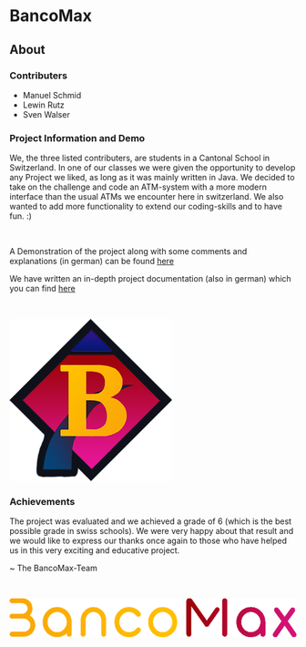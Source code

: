 # BancoMax
## About
### Contributers

  * Manuel Schmid
  * Lewin Rutz
  * Sven Walser
  
### Project Information and Demo

We, the three listed contributers, are students in a Cantonal School in Switzerland. 
In one of our classes we were given the opportunity to develop any Project we liked, as long as it was mainly written in Java.
We decided to take on the challenge and code an ATM-system with a more modern interface than the usual ATMs we encounter here in switzerland. 
We also wanted to add more functionality to extend our coding-skills and to have fun. :)

<br/>

A Demonstration of the project along with some comments and explanations (in german) can be found <a href="http://www.youtube.com/watch?feature=player_embedded&v=PUbOALKY0D0
" target="_blank">here</a>

We have written an in-depth project documentation (also in german) which you can find <a href="https://github.com/Manuel-Schmid/BancoMax/blob/main/src/Application/Media/BancoMax%20Project-Documentation.pdf" target="_blank">here</a>

<br/>

![alt text](https://github.com/Manuel-Schmid/BancoMax/blob/main/src/Application/Media/logo256.png "BancoMax Logo")


### Achievements

The project was evaluated and we achieved a grade of 6 (which is the best possible grade in swiss schools).
We were very happy about that result and we would like to express our thanks once again to those who have helped 
us in this very exciting and educative project.

~ The BancoMax-Team

<br/>

![alt text](https://github.com/Manuel-Schmid/BancoMax/blob/main/src/Application/Media/lettering.png "BancoMax Lettering")
